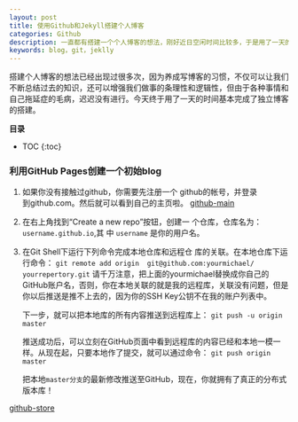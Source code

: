 ```yaml
---
layout: post
title: 使用Github和Jekyll搭建个人博客
categories: Github
description: 一直都有搭建一个个人博客的想法，刚好近日空闲时间比较多，于是用了一天的时间完成了第一版的个人独立博客的搭建
keywords: blog，git，jeklly
---
```



搭建个人博客的想法已经出现过很多次，因为养成写博客的习惯，不仅可以让我们不断总结过去的知识，还可以增强我们做事的条理性和逻辑性，但由于各种事情和自己拖延症的毛病，迟迟没有进行。今天终于用了一天的时间基本完成了独立博客的搭建。

**目录**

* TOC
{:toc}

### 利用GitHub Pages创建一个初始blog

1. 如果你没有接触过github，你需要先注册一个	github的帐号，并登录    
   	到github.com。然后就可以看到自己的主页啦。
[github-main](/images/posts/github/github-main.png)

2. 在右上角找到“Create a new repo”按钮，创建一	个仓库，仓库名为：`username.github.io`,其	中 `username` 是你的用户名。

3. 在Git Shell下运行下列命令完成本地仓库和远程仓	库的关联。在本地仓库下运行命令：
	`git remote add origin 	git@github.com:yourmichael/	yourrepertory.git`
	请千万注意，把上面的yourmichael替换成你自己的GitHub账户名，否则，你在本地关联的就是我的远程库，关联没有问题，但是你以后推送是推不上去的，因为你的SSH Key公钥不在我的账户列表中。

	下一步，就可以把本地库的所有内容推送到远程库上：
	`git push -u origin master`

	推送成功后，可以立刻在GitHub页面中看到远程库的内容已经和本地一模一样。从现在起，只要本地作了提交，就可以通过命令：
	`git push origin master`

	把本地`master分支`的最新修改推送至GitHub，现在，你就拥有了真正的分布式版本库！

[github-store](/images/posts/github/github-store.png)
	